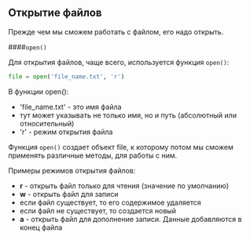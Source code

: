 ## Открытие файлов
Прежде чем мы сможем работать с файлом, его надо открыть.

####```open()```

Для открытия файлов, чаще всего, используется функция ```open()```:
```python
file = open('file_name.txt', 'r')
```

В функции open():
* 'file_name.txt' - это имя файла
 * тут может указывать не только имя, но и путь (абсолютный или относительный) 
* 'r' - режим открытия файла

Функция ```open()``` создает объект file, к которому потом мы сможем применять различные методы, для работы с ним.

Примеры режимов открытия файлов:
* __r__ - открыть файл только для чтения (значение по умолчанию)
* __w__ - открыть файл для записи
 * если файл существует, то его содержимое удаляется
 * если файл не существует, то создается новый
* __a__ - открыть файл для дополнение записи. Данные добавляются в конец файла
